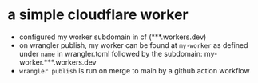 # a simple cloudflare worker

* configured my worker subdomain in cf (***.workers.dev)
* on wrangler publish, my worker can be found at `my-worker` as defined under `name` in wrangler.toml followed by the subdomain: my-worker.***.workers.dev
* `wrangler publish` is run on merge to main by a github action workflow